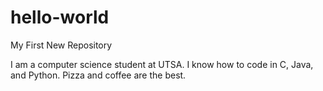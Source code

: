 # hello-world
My First New Repository

I am a computer science student at UTSA.
I know how to code in C, Java, and Python.
Pizza and coffee are the best.
